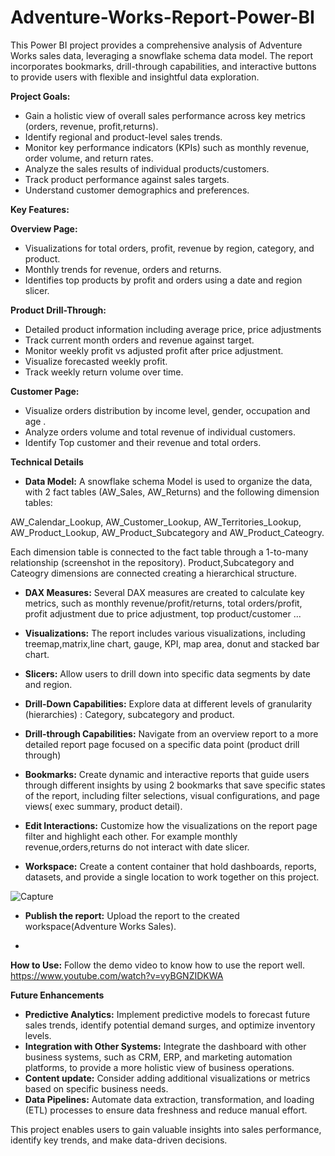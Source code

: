 # Adventure-Works-Report-Power-BI

This Power BI project provides a comprehensive analysis of Adventure Works sales data, leveraging a snowflake schema data model. The report incorporates bookmarks, drill-through capabilities, and interactive buttons to provide users with flexible and insightful data exploration.

**Project Goals:**

- Gain a holistic view of overall sales performance across key metrics (orders, revenue, profit,returns).
- Identify regional and product-level sales trends.
- Monitor key performance indicators (KPIs) such as monthly revenue, order volume, and return rates.
- Analyze the sales results of individual products/customers.
- Track product performance against sales targets.
- Understand customer demographics and preferences.
  
**Key Features:**

 **Overview Page:**

- Visualizations for total orders, profit, revenue by region, category, and product.
- Monthly trends for revenue, orders and returns.
- Identifies top products by profit and orders using a date and region slicer.

**Product Drill-Through:**

- Detailed product information including average price, price adjustments
- Track current month orders and revenue against target.
- Monitor weekly profit vs adjusted profit after price adjustment.
- Visualize forecasted weekly profit.
- Track weekly return volume over time.

**Customer Page:**

- Visualize orders distribution by income level, gender, occupation and age .
- Analyze orders volume and total revenue of individual customers.
- Identify Top customer and their revenue and total orders.

**Technical Details**

 *  **Data Model:**  A snowflake schema Model is used to organize the data, with 2 fact tables (AW_Sales, AW_Returns) and the following dimension tables:
  
  AW_Calendar_Lookup, AW_Customer_Lookup, AW_Territories_Lookup, AW_Product_Lookup, AW_Product_Subcategory and AW_Product_Cateogry.
   
  Each dimension table is connected to the fact table through a 1-to-many relationship (screenshot in the repository). Product,Subcategory and Cateogry dimensions are connected creating a hierarchical structure.
  
 * **DAX Measures:** Several DAX measures are created to calculate key metrics, such as monthly revenue/profit/returns, total orders/profit, profit adjustment due to price adjustment, top product/customer ...
 * **Visualizations:** The report includes various visualizations, including treemap,matrix,line chart, gauge, KPI, map area, donut and stacked bar chart.
 * **Slicers:** Allow users to drill down into specific data segments by date and region.
 * **Drill-Down Capabilities:** Explore data at different levels of granularity (hierarchies) : Category, subcategory and product.
 * **Drill-through Capabilities:** Navigate from an overview report to a more detailed report page focused on a specific data point (product drill through)
* **Bookmarks:** Create dynamic and interactive reports that guide users through different insights by using 2 bookmarks that save specific states of the report, including filter selections, visual configurations, and page views( exec summary, product detail).

* **Edit Interactions:** Customize how the visualizations on the report page filter and highlight each other. For example monthly revenue,orders,returns do not interact with date slicer.

* **Workspace:** Create a content container that hold dashboards, reports, datasets, and provide a single location to work together on this project.

![Capture](https://github.com/user-attachments/assets/82d67609-69a0-4325-8c86-21b0db07acf2)


* **Publish the report:** Upload the report to the created workspace(Adventure Works Sales).


* 
 **How to Use:**
 Follow the demo video to know how to use the report well.
 https://www.youtube.com/watch?v=vyBGNZIDKWA

**Future Enhancements**

* **Predictive Analytics:** Implement predictive models to forecast future sales trends, identify potential demand surges, and optimize inventory levels.
* **Integration with Other Systems:** Integrate the dashboard with other business systems, such as CRM, ERP, and marketing automation platforms, to provide a more holistic view of business operations.
* **Content update:** Consider adding additional visualizations or metrics based on specific business needs.
* **Data Pipelines:** Automate data extraction, transformation, and loading (ETL) processes to ensure data freshness and reduce manual effort.


This project enables users to gain valuable insights into sales performance, identify key trends, and make data-driven decisions.

